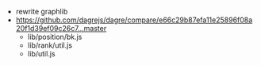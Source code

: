 - rewrite graphlib
- https://github.com/dagrejs/dagre/compare/e66c29b87efa11e25896f08a20f1d39ef09c26c7...master
    - lib/position/bk.js
    - lib/rank/util.js
    - lib/util.js

